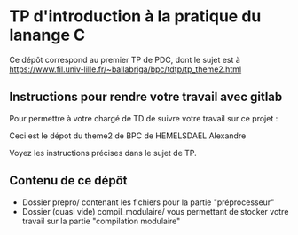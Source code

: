 # TP d'introduction à la pratique du lanange C

Ce dépôt correspond au premier TP de PDC, dont le sujet est à https://www.fil.univ-lille.fr/~ballabriga/bpc/tdtp/tp_theme2.html 

##  Instructions pour rendre votre travail avec gitlab

Pour permettre à votre chargé de TD de suivre votre travail sur ce projet :

Ceci est le dépot du theme2 de BPC de HEMELSDAEL Alexandre

Voyez les instructions précises dans le sujet de TP. 

## Contenu de ce dépôt

 * Dossier prepro/ contenant les fichiers pour la partie "préprocesseur"
 * Dossier (quasi vide) compil_modulaire/ vous permettant de stocker votre travail sur la partie "compilation modulaire"

